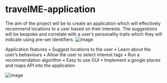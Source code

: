 # travelME-application


The aim of the project will be to create an application which will effectively recommend locations to a user based on their interests. The suggestions will be bespoke and correlate with a user’s personality traits which they will indicate using pre-set identifiers. ![image](https://user-images.githubusercontent.com/71992467/178173903-78a81f5a-8b24-47e2-93d8-47dbcb60e125.png)

Application features
•	Suggest locations to the user
•	Learn about the user’s behaviours
•	Allow the user to select interest tags
•	Run a recommendation algorithm
•	Easy to use GUI
•	Implement a google places and maps API into the application


    
     
 
![image](https://user-images.githubusercontent.com/71992467/178174210-48e77e4f-b266-46f2-8ef8-556576d68f80.png)


